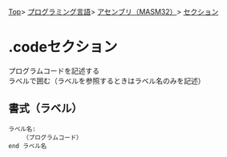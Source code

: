 [Top](../../../../index.md)\>
[プログラミング言語](../../../pgl.md)\>
[アセンブリ（MASM32）](../../language_0001.md)\>
[セクション](../MASM32_0005.md)

# \.codeセクション

プログラムコードを記述する  
ラベルで囲む（ラベルを参照するときはラベル名のみを記述）

## 書式（ラベル）

    ラベル名:
        （プログラムコード）
    end ラベル名